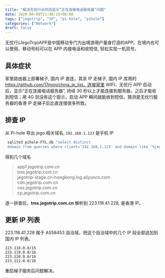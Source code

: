 ```yaml
---
title: "解决无忧行长时间显示“正在连接电话服务器”问题"
date: 2020-04-09T21:48:15+08:00
tags: ["jegotrip", "IP", "pi-hole", "pihole"]
categories: ["Network"]
draft: false
---
```


无忧行(JegoTrip)APP是中国移动专门为出境游用户量身打造的APP。在境内也可以使用，移动号码可以在 APP 内接电话和收短信, 轻松实现一机双号。

## 具体症状
家里路由器上部署梯子, 国内 IP 直连，其余 IP 走梯子, 国内 IP 库用的 https://github.com/17mon/china_ip_list。连接家里 WIFI，无忧行 APP 启动后，显示“正在连接电话服务器”, 持续 30 秒以上才能连接到服务器，之后才能收到短信；用 4G 则没有这个提示，启动  APP 瞬间就能收到短信。猜测是无忧行服务器的香港 IP 走梯子后比直连慢很多所致。
<!--more-->

## 排查 IP
从 Pi-hole 导出 jego 相关域名, `192.168.1.123` 是手机 IP
```bash
 sqlite3 pihole-FTL.db "select distinct
 domain from queries where client='192.168.1.123' and domain like '%jego%'"
```
得到几个域名
> app1.jegotrip.com.cn  
tms.jegotrip.com.cn  
jegotrip-stage.cn-hongkong.log.aliyuncs.com  
cdn.jegotrip.com.cn  
oss.jegotrip.com.cn  
cp.jegotrip.com.cn  

逐一排查后，__tms.jegotrip.com.cn__ 解析到 223.118.41.228, 是香港 IP。

## 更新 IP 列表
223.118.41.228 属于 AS58453 自治域，把这个自治域中的几个 IP 段全部追加到国内 IP 列表。
```
223.118.0.0/15
223.119.0.0/16
223.120.0.0/16
223.121.0.0/16
```
重启梯子服务后问题解决。
